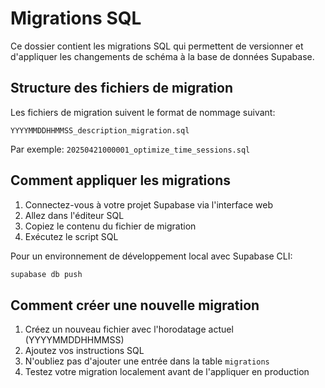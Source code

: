 
# Migrations SQL

Ce dossier contient les migrations SQL qui permettent de versionner et d'appliquer les changements de schéma à la base de données Supabase.

## Structure des fichiers de migration

Les fichiers de migration suivent le format de nommage suivant:
```
YYYYMMDDHHMMSS_description_migration.sql
```

Par exemple: `20250421000001_optimize_time_sessions.sql`

## Comment appliquer les migrations

1. Connectez-vous à votre projet Supabase via l'interface web
2. Allez dans l'éditeur SQL
3. Copiez le contenu du fichier de migration
4. Exécutez le script SQL

Pour un environnement de développement local avec Supabase CLI:

```bash
supabase db push
```

## Comment créer une nouvelle migration

1. Créez un nouveau fichier avec l'horodatage actuel (YYYYMMDDHHMMSS)
2. Ajoutez vos instructions SQL
3. N'oubliez pas d'ajouter une entrée dans la table `migrations`
4. Testez votre migration localement avant de l'appliquer en production
